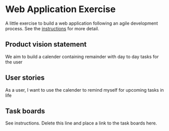 # Web Application Exercise

A little exercise to build a web application following an agile development process. See the [instructions](instructions.md) for more detail.

## Product vision statement

We aim to build a calender containing remainder with day to day tasks for the user

## User stories

As a user, I want to use the calender to remind myself for upcoming tasks in life

## Task boards

See instructions. Delete this line and place a link to the task boards here.
